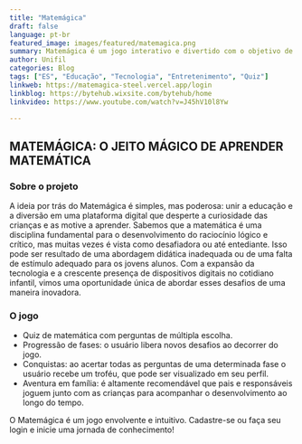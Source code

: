 ```yaml
---
title: "Matemágica"
draft: false
language: pt-br
featured_image: images/featured/matemagica.png
summary: Matemágica é um jogo interativo e divertido com o objetivo de auxiliar crianças no aprendizado e na melhoria de habilidades em operações básicas de matemática.
author: Unifil
categories: Blog
tags: ["ES", "Educação", "Tecnologia", "Entretenimento", "Quiz"] 
linkweb: https://matemagica-steel.vercel.app/login
linkblog: https://bytehub.wixsite.com/bytehub/home
linkvideo: https://www.youtube.com/watch?v=J45hV10l8Yw

---
```


## MATEMÁGICA: O JEITO MÁGICO DE APRENDER MATEMÁTICA

### Sobre o projeto

A ideia por trás do Matemágica é simples, mas poderosa: unir a educação e a diversão em uma plataforma digital que desperte a curiosidade das crianças e as motive a aprender. Sabemos que a matemática é uma disciplina fundamental para o desenvolvimento do raciocínio lógico e crítico, mas muitas vezes é vista como desafiadora ou até entediante. Isso pode ser resultado de uma abordagem didática inadequada ou de uma falta de estímulo adequado para os jovens alunos. Com a expansão da tecnologia e a crescente presença de dispositivos digitais no cotidiano infantil, vimos uma oportunidade única de abordar esses desafios de uma maneira inovadora. 

### O jogo

- Quiz de matemática com perguntas de múltipla escolha.
- Progressão de fases: o usuário libera novos desafios ao decorrer do jogo.
- Conquistas: ao acertar todas as perguntas de uma determinada fase o usuário recebe um troféu, que pode ser visualizado em seu perfil.
- Aventura em família: é altamente recomendável que pais e responsáveis joguem junto com as crianças para acompanhar o desenvolvimento ao longo do tempo.

O Matemágica é um jogo envolvente e intuitivo. 
Cadastre-se ou faça seu login e inicie uma jornada de conhecimento!
